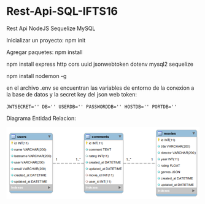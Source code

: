 # Rest-Api-SQL-IFTS16

Rest Api NodeJS Sequelize MySQL

Inicializar un proyecto: npm init

Agregar paquetes: npm install <package>

npm install express http cors uuid jsonwebtoken dotenv mysql2 sequelize

npm install nodemon -g


en el archivo .env se encuentran las variables de entorno de la conexion a la base de datos y la secret key del json web token:

`JWTSECRET=''
DB=''
USERDB=''
PASSWORDDB=''
HOSTDB=''
PORTDB=''`

Diagrama Entidad Relacion:

![Diagrama Entidad Relacion](https://github.com/GonzalezNacho/Rest-Api-SQL/blob/main/docs/der.png)